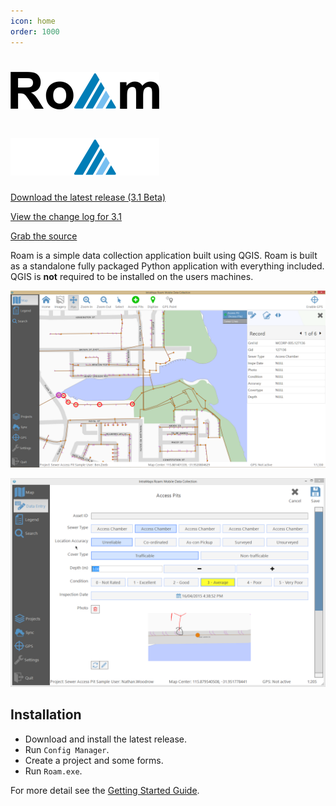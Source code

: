 ```yaml
---
icon: home
order: 1000
---
```


# ![](images/roam-icon.png#gh-dark-mode-only)
# ![](images/roam-icon-dark.png#gh-light-mode-only)

[Download the latest release (3.1 Beta)](https://github.com/terry-longmacch/Roam/releases)

[View the change log for 3.1](features/Features-3.1)

[Grab the source](https://github.com/terry-longmacch/Roam)

Roam is a simple data collection application built using QGIS. Roam is built as a standalone fully packaged Python application with everything included. QGIS is **not** required to be installed on the users machines.

![a](images/release.PNG)

![](images/release-capture.png)

## Installation

- Download and install the latest release.
- Run `Config Manager`.
- Create a project and some forms.
- Run `Roam.exe`.

For more detail see the [Getting Started Guide](adminguide/gettingstarted).
